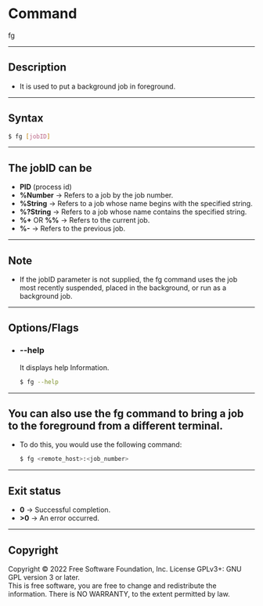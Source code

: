 # Command

fg

---

## Description
- It is used to put a background job in foreground.

---

## Syntax
```bash
$ fg [jobID]
```

---

## The jobID can be
- **PID** (process id)
- **%Number** -> Refers to a job by the job number.
- **%String** -> Refers to a job whose name begins with the specified string.
- **%?String** -> Refers to a job whose name contains the specified string.
- **%+** OR **%%** -> Refers to the current job.
- **%-** -> Refers to the previous job.

---

## Note
- If the jobID parameter is not supplied, the fg command uses the job most recently suspended, placed in the background, or run as a background job.

---

## Options/Flags
- ### --help
    It displays help Information. 
    ```bash
    $ fg --help
    ```

---

## You can also use the fg command to bring a job to the foreground from a different terminal.
- To do this, you would use the following command:
    ```bash
    $ fg <remote_host>:<job_number>
    ```

---

## Exit status
- **0** -> Successful completion.
- **>0** -> An error occurred.
---

## Copyright
Copyright © 2022 Free Software Foundation, Inc. License GPLv3+: GNU GPL version 3 or later. <br/>
This is free software, you are free to change and redistribute the information. There is NO WARRANTY, to the extent permitted by law.
